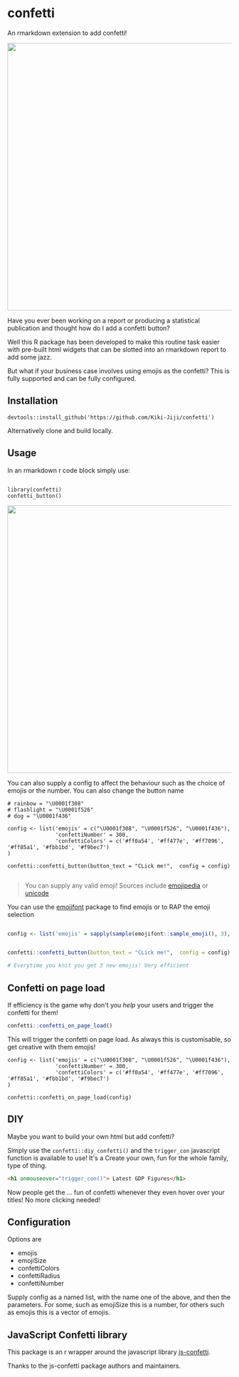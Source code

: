 # confetti
An rmarkdown extension to add confetti!

<img src="assets/highlight.gif" width="600px" />

Have you ever been working on a report or producing a statistical publication and thought how do I add a confetti button? 

Well this R package has been developed to make this routine task easier with pre-built html widgets that can be slotted into an rmarkdown report to add some jazz.

But what if your business case involves using emojis as the confetti? This is fully supported and can be fully configured.

## Installation

```{r}
devtools::install_github('https://github.com/Kiki-Jiji/confetti')
```

Alternatively clone and build locally. 

## Usage

In an rmarkdown r code block simply use:

```{r}

library(confetti)
confetti_button()

```

<img src="assets/setup_demo2.gif" width="600px" />


You can also supply a config to affect the behaviour such as the choice of emojis or the number. 
You can also change the button name

```{r}
# rainbow = "\U0001f308"
# flashlight = "\U0001f526"
# dog = "\U0001f436"

config <- list('emojis' = c("\U0001f308", "\U0001f526", "\U0001f436"),
               'confettiNumber' = 300,
               'confettiColors' = c('#ff0a54', '#ff477e', '#ff7096', '#ff85a1', '#fbb1bd', '#f9bec7')
)

confetti::confetti_button(button_text = "CLick me!",  config = config)


```

> You can supply any valid emoji! Sources include [emojipedia](https://emojipedia.org/) or [unicode](https://apps.timwhitlock.info/emoji/tables/unicode)

You can use the [emojifont](https://cran.r-project.org/web/packages/emojifont/vignettes/emojifont.html) package to find emojis or to RAP the emoji selection

```r

config <- list('emojis' = sapply(sample(emojifont::sample_emoji(), 3), emojifont::emoji))


confetti::confetti_button(button_text = "CLick me!",  config = config)

# Everytime you knit you get 3 new emojis! Very efficient

```
## Confetti on page load

If efficiency is the game why don't you *help* your users and trigger the confetti for them! 

```r
confetti::confetti_on_page_load()
```
This will trigger the confetti on page load. As always this is customisable, so get creative with them emojis!

```
config <- list('emojis' = c("\U0001f308", "\U0001f526", "\U0001f436"),
               'confettiNumber' = 300,
               'confettiColors' = c('#ff0a54', '#ff477e', '#ff7096', '#ff85a1', '#fbb1bd', '#f9bec7')
)

confetti::confetti_on_page_load(config)
```

## DIY

Maybe you want to build your own html but add confetti?

Simply use the `confetti::diy_confetti()` and the `trigger_con` javascript function is available to use! It's a Create your own, fun for the whole family, type of thing.

```html
<h1 onmouseover="trigger_con()"> Latest GDP Figures</h1>
```
Now people get the ... fun of confetti whenever they even hover over your titles! No more clicking needed!

## Configuration

Options are

* emojis
* emojiSize
* confettiColors
* confettiRadius
* confettiNumber

Supply config as a named list, with the name one of the above, and then the parameters. For some, such as emojiSize this is a number, for others such as emojis this is a vector of emojis.

## JavaScript Confetti library

This package is an r wrapper around the javascript library 
[js-confetti](https://github.com/loonywizard/js-confetti). 

Thanks to the js-confetti package authors and maintainers. 

